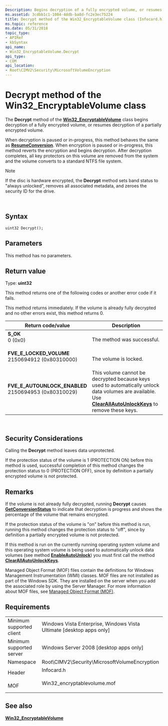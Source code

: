 ```yaml
---
Description: Begins decryption of a fully encrypted volume, or resumes decryption of a partially encrypted volume.
ms.assetid: 3cdbb1c1-1084-4ddb-ba8d-fc2e3ec75224
title: Decrypt method of the Win32_EncryptableVolume class (Infocard.h)
ms.topic: reference
ms.date: 05/31/2018
topic_type: 
- APIRef
- kbSyntax
api_name: 
- Win32_EncryptableVolume.Decrypt
api_type: 
- COM
api_location: 
- Root\CIMV2\Security\MicrosoftVolumeEncryption
---
```


# Decrypt method of the Win32\_EncryptableVolume class

The **Decrypt** method of the [**Win32\_EncryptableVolume**](win32-encryptablevolume.md) class begins decryption of a fully encrypted volume, or resumes decryption of a partially encrypted volume.

When decryption is paused or in-progress, this method behaves the same as [**ResumeConversion**](resumeconversion-win32-encryptablevolume.md). When encryption is paused or in-progress, this method reverts the encryption and begins decryption. After decryption completes, all key protectors on this volume are removed from the system and the volume converts to a standard NTFS file system.

> [!Note]  
> If the disc is hardware encrypted, the **Decrypt** method sets band status to "always unlocked", removes all associated metadata, and zeroes the security ID for the drive.

 

## Syntax


```mof
uint32 Decrypt();
```



## Parameters

This method has no parameters.

## Return value

Type: **uint32**

This method returns one of the following codes or another error code if it fails.

This method returns immediately. If the volume is already fully decrypted and no other errors exist, this method returns 0.



| Return code/value                                                                                                                                                                       | Description                                                                                                                                                                                                                             |
|-----------------------------------------------------------------------------------------------------------------------------------------------------------------------------------------|-----------------------------------------------------------------------------------------------------------------------------------------------------------------------------------------------------------------------------------------|
| <dl> <dt>**S\_OK**</dt> <dt>0 (0x0)</dt> </dl>                                       | The method was successful.<br/>                                                                                                                                                                                                   |
| <dl> <dt>**FVE\_E\_LOCKED\_VOLUME**</dt> <dt>2150694912 (0x80310000)</dt> </dl>      | The volume is locked.<br/>                                                                                                                                                                                                        |
| <dl> <dt>**FVE\_E\_AUTOUNLOCK\_ENABLED**</dt> <dt>2150694953 (0x80310029)</dt> </dl> | This volume cannot be decrypted because keys used to automatically unlock data volumes are available. <br/> Use [**ClearAllAutoUnlockKeys**](clearallautounlockkeys-win32-encryptablevolume.md) to remove these keys.<br/> |



 

## Security Considerations

Calling the **Decrypt** method leaves data unprotected.

If the protection status of the volume is 1 (PROTECTION ON) before this method is used, successful completion of this method changes the protection status to 0 (PROTECTION OFF), since by definition a partially encrypted volume is not protected.

## Remarks

If the volume is not already fully decrypted, running **Decrypt** causes [**GetConversionStatus**](getconversionstatus-win32-encryptablevolume.md) to indicate that decryption is progress and shows the percentage of the volume that remains encrypted.

If the protection status of the volume is "on" before this method is run, running this method changes the protection status to "off", since by definition a partially encrypted volume is not protected.

If this method is run on the currently running operating system volume and this operating system volume is being used to automatically unlock data volumes (see method [**EnableAutoUnlock**](enableautounlock-win32-encryptablevolume.md)) you must first call the method [**ClearAllAutoUnlockKeys**](clearallautounlockkeys-win32-encryptablevolume.md).

Managed Object Format (MOF) files contain the definitions for Windows Management Instrumentation (WMI) classes. MOF files are not installed as part of the Windows SDK. They are installed on the server when you add the associated role by using the Server Manager. For more information about MOF files, see [Managed Object Format (MOF)](https://msdn.microsoft.com/en-us/library/Aa823192(v=VS.85).aspx).

## Requirements



|                                     |                                                                                                         |
|-------------------------------------|---------------------------------------------------------------------------------------------------------|
| Minimum supported client<br/> | Windows Vista Enterprise, Windows Vista Ultimate \[desktop apps only\]<br/>                       |
| Minimum supported server<br/> | Windows Server 2008 \[desktop apps only\]<br/>                                                    |
| Namespace<br/>                | Root\\CIMV2\\Security\\MicrosoftVolumeEncryption<br/>                                             |
| Header<br/>                   | <dl> <dt>Infocard.h</dt> </dl>                   |
| MOF<br/>                      | <dl> <dt>Win32\_encryptablevolume.mof</dt> </dl> |



## See also

<dl> <dt>

[**Win32\_EncryptableVolume**](win32-encryptablevolume.md)
</dt> </dl>

 

 




